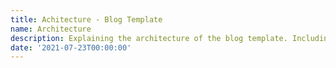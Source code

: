 ```yaml
---
title: Achitecture - Blog Template
name: Architecture
description: Explaining the architecture of the blog template. Including the tech stack used, project folder structure, and dependencies.
date: '2021-07-23T00:00:00'
---
```


<Title :title="frontmatter.name" :description="frontmatter.description" />

Think of this document as a tour guide to the files in the project. We'll go through every relevant file and explain what it does, starting with `vite.config.js`.

## vite.config.js

[Vite](https://vitejs.dev/) is our development server and production build tool. Underneath Vite uses rollup to bundle and build for production. This file is mostly used to load various plugins.

### Vue

First of them being the Vue plugin, since we're using Vue. This is simply needed for vite to be able to compile Vue.

### PWA

[Vite Plugin PWA](https://github.com/antfu/vite-plugin-pwa) is used to:

- Generate Service Worker with Offline support
- Auto inject Web App Manifest
- Automatic reload when new content available

The automatic refresh can be changed into a prompt, see the plugin's docs for more info.

### Pages

[Vite Plugin Pages](https://github.com/hannoeru/vite-plugin-pages) gives us File system based routing for Vue 3 applications.

This plugin simply adds routes added to the `src/pages/` directory to the [vue router](https://next.router.vuejs.org/).

Here markdown (.md) pages are also parsed for their front matter meta data with a function defined in `build-time/frontmatter.js`.

The pages plugin combined with another one provides us an additional wrapper around our pages, i.e. layouts.

### Layouts

[Vite Plugin Vue Layouts](https://github.com/JohnCampionJr/vite-plugin-vue-layouts)

This plugin wraps our pages in another `<router-view>`, defined in the `src/layouts/` directory. The layout a page uses can be defined in a
`<route>` block or with front matter in markdown files.

### Components

[Vite Plugin Components](https://github.com/antfu/vite-plugin-components) adds auto-importing of Vue components from the `src/components/` directory. This allows us to use components without importing and registering them.

This will also generate a `components.d.ts` file, with definitions for the components. This is simply used for better IDE support with [Volar](https://github.com/johnsoncodehk/volar) in VS Code.

### Icons

[Vite Plugin Icons](https://github.com/antfu/vite-plugin-icons) adds importing SVG icons from the [iconify](https://github.com/iconify/iconify) project. You can browse all the icons on [icones.js.org](https://icones.js.org/).

This allows us to use an `<i-icon:name />` component that will be rendered as an SVG icon at build time.

### Markdown

[Vite Pluigin MD](https://github.com/antfu/vite-plugin-md) lets us use markdown as Vue components and consequently Vue in our markdown files.

We configure a few settings here, [Tailwind CSS Typography](https://github.com/tailwindlabs/tailwindcss-typography) classes for the layout of the markdown files and a wrapper component whose entire purpose is to help trigger updates when the a markdown page is mounted (i.e. when navigation happens).

For code highlighting we're using [shiki](https://shiki.matsu.io/). Shiki supports a many different themes, if you want to use something other than ones provided in the template, modify the loaded themes at the start of the `vite.config.js` file and in the markdown highlight options.

#### markdown-it

Markdown requires a markdown processor, for this we're using [markdown-it](https://github.com/markdown-it/markdown-it). We configure our markdown-it plugins here as well. You can go through the plugins in the `build-time/markdown/` directory to see what they do.

Here's a quick overview:

- Container: [Custom containers](https://github.com/markdown-it/markdown-it-container) that lets you wrap markdown with any element/vue component and specify classes for that container.
- Heading: Add classes to heading (h1, h2, etc.) elements.
- Link: Adds classes to all links and attributes to external links.
- Anchor: [Header anchors](https://github.com/valeriangalliat/markdown-it-anchor) to turn headings into permalinks. Relies on slugify to turn the heading titles into a link
- Highlight lines: Adds a highlighted line over code blocks with syntax highlighting.
- Line numbers: Adds line numbers to code blocks.
- Pre wrapper: Used for adding a little language indicator to the top right corner of the code block.

## Config files

We have quite a few config files, let's start with CSS.

### tailwind.config.js

We're using [Tailwind CSS](https://tailwindcss.com/) for our CSS. The `tailwind.config.js` file defines our design system, and it's where you'll configure colors, fonts and sizes (among other things) of the site.

In addition we're using a few Tailwind CSS plugins. Namely [Typography](https://github.com/tailwindlabs/tailwindcss-typography), since this is a blog which is pretty typography heavy. Secondly, we're using [Forms](https://github.com/tailwindlabs/tailwindcss-forms) to reset form input styles.

There's also a `firefox` variant plugin, which lets us target firefox specific styles. It is used for a custom background opacity in the header and side nav because firefox doesn't support background filter blur yet.

### postcss.config.js

Tailwind runs as a PostCSS plugin, so it's configured in `postcss.config.js`. We've also enabled [nesting](https://github.com/csstools/postcss-nesting) and we get css [importing](https://github.com/postcss/postcss-import) provided by Vite. The [autoprefixer](https://github.com/postcss/autoprefixer) plugin automatically adds vendor and browser prefixes to our CSS.

### .prettierrc

If you're using the [prettier](https://prettier.io/) formatter, you can configure it in the `.prettierrc` file. Since this is a template, feel free to modify or delete the file, if you don't need it.

### .eslintrc.json

Linting is provided by [ESLint](https://eslint.org/), which is configured to work with prettier and Vue. Same story, you can modify this file or delete it, if you don't need it.

### jsconfig.json

This file is used for better IDE support with [Volar](https://github.com/johnsoncodehk/volar). It is not required for the development or build steps in anyway, and can be removed if you don't need it.

## Publish files

Preconfigured deployment files are provided for Netlify in `netlify.toml` and GitHub pages in `.github/workfils.deploy.yml`.

## package.json

All the dependencies are defined in the `package.json` file. Feel free to modify the meta data, like name, version or add a description, etc. The scripts are explained in the README.md file.

## Bootstrapping

As with any application, the process has to start somewhere. In this case the entry point is the `index.html` file.

### index.html

The `index.html` file loads our Vue application, which is first built by Vite. The entry point for the Vue application is in the `src/main.js` file, but before then, let's go through the `index.html` file.

Besides being the entry point for the Vue application, the html file does a few things

- Sets the theme (light/dark) in the `<head>` tag, to avoid a Flash of Unstyled Content (FOUC)
- Loads Google Fonts. If you want to use fully local font files, you can remove these lines.
- Sets the background color of the site and the selection color (background and text color when you select text).

### src/main.js

In the `src/main.js` file, we use [unplugin-auto-import](https://github.com/antfu/unplugin-auto-import), which exposes all the Vue Composition API methods globally in the application, so we don't need to import them explicitly every time in every component where we need them.

We also import our generated routes and wrap them in the layouts we've defined.

Then instead of creating a normal Vue application, we use [Vite SSG](https://github.com/antfu/vite-ssg) to create our application. This way our pages get pre-rendered.

In Vite SSG we register our PWA service worker and [NProgress](https://ricostacruz.com/nprogress/), a little progress bar at the top of the page that runs every time a route is changed.

Vite SSG handles the vue router for us, so we pass in our router options to Vite SSG instead.

The entry point of our actual application is `src/App.vue`, which only has a `<router-view />` component.

## Definitions

For better IDE support, our auto import component plugin generates a `components.d.ts` and additionally we've created a `src/shims.d.ts` so that the IDE understand to treat markdown (.md) files as if they were Vue files. These files are only for better IDE support, and are not necessary for development or building the application.

## Folder structure

Let's go through the remaining folder structure.

### public

If you have assets that are:

- Never referenced in source code (e.g. robots.txt)
- Must retain the exact same file name (without hashing)
- or you simply don't want to have to import an asset first just to get its URL

Then you can place the asset in a special `public` directory under your project root.

In the template this folder holds the favicon and PWA icons.

### dist

This is our publish or build directory, i.e. where the built static files are placed.

### src/components

Files in this directory or any sub-directories will be automatically imported.
The three folders hold components as follows:

- structural: Components that are used in the site's layout and scaffolding. You should not remove these.
- custom: These are components that are used for markdown elements or to add some kind of functionality by wrapping content.
- icons: Custom SVG icons wrapped in Vue components. If you need an icon that's not available in the Vite Icon Plugin, then you can add them here.

The examples directory is used for the examples page, and can be removed.

### src/styles

All CSS files go here.

- code: Used for code blocks and syntax highlighting.
- fonts: Define custom fonts, if you're not loading everything from Google Fonts.
- markdown: Used for markdown elements and custom components.
- main: Imports the other css files and defines some global variables and layout styles.

Feel free to create more or modify these as needed.

### src/assets

A folder for fonts, images, and other static assets that you might need. These can be imported in the code and Vite will handle the rest (assuming it's a supported file type).

The `vuex.png` file in here is used for an example, you can delete it.

### src/store.js

Lastly we have one file left, `src/store.js`, this is simply a reactive object that can be imported in components as needed. If you have some global state that you'd like to share easily between components, you can add it here.

For more information, read the getting started guide and look at the examples page.
